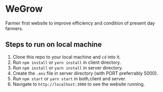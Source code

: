 # WeGrow

Farmer first website to improve efficiency and condition of present day farmers.

## Steps to run on local machine

1. Clone this repo to your local machine and `cd` into it.
2. Run `npm install` or `yarn install` in client directory.
3. Run `npm install` or `yarn install` in server directory.
4. Create the `.env` file in server directory (with PORT preferrably 5000).
5. Run `npm start` or `yarn start` in both,client and server.
6. Navigate to `http://localhost:3000` to see the website running.
